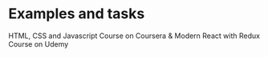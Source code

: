 # Examples and tasks

HTML, CSS and Javascript Course on Coursera
&
Modern React with Redux Course on Udemy
